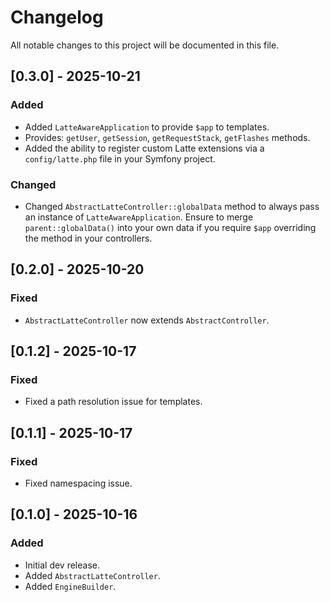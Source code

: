 # Changelog

All notable changes to this project will be documented in this file.

## [0.3.0] - 2025-10-21
### Added
- Added `LatteAwareApplication` to provide `$app` to templates.
- Provides: `getUser`, `getSession`, `getRequestStack`, `getFlashes` methods.
- Added the ability to register custom Latte extensions via a `config/latte.php` file in your Symfony project.

### Changed
- Changed `AbstractLatteController::globalData` method to always pass an instance of `LatteAwareApplication`. Ensure to
  merge `parent::globalData()` into your own data if you require `$app` overriding the method in your controllers.

## [0.2.0] - 2025-10-20
### Fixed
- `AbstractLatteController` now extends `AbstractController`.

## [0.1.2] - 2025-10-17
### Fixed
- Fixed a path resolution issue for templates.

## [0.1.1] - 2025-10-17
### Fixed
- Fixed namespacing issue.

## [0.1.0] - 2025-10-16
### Added
- Initial dev release.
- Added `AbstractLatteController`.
- Added `EngineBuilder`.